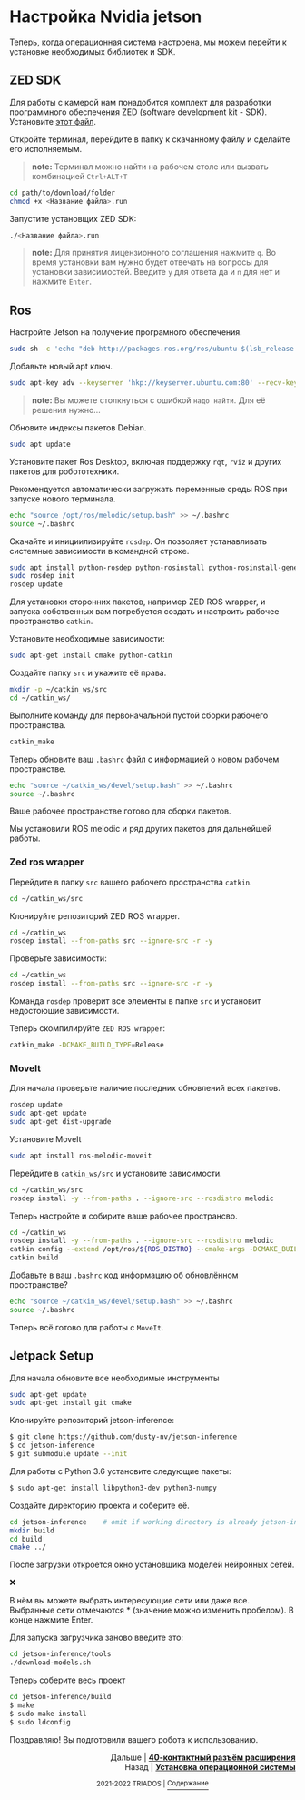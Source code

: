# Настройка Nvidia jetson

Теперь, когда операционная система настроена, мы можем перейти к установке необходимых библиотек и SDK.

## ZED SDK
Для работы с камерой нам понадобится комплект для разработки программного обеспечения ZED (software development kit - SDK). Установите [этот файл](https://download.stereolabs.com/zedsdk/3.7/jp46/jetsons).

Откройте терминал, перейдите в папку к скачанному файлу и сделайте его исполняемым.

> **note:** Терминал можно найти на рабочем столе или вызвать комбинацией `Ctrl+ALT+T`

```bash
cd path/to/download/folder
chmod +x <Название файла>.run
```

Запустите установщих ZED SDK:
```bash
./<Название файла>.run
```
> **note:** Для принятия лицензионного соглашения нажмите `q`. Во время установки вам нужно будет отвечать на вопросы для установки зависимостей. Введите `y` для ответа да и `n` для нет и нажмите `Enter`.

## Ros

Настройте Jetson на получение програмного обеспечения. 

```bash
sudo sh -c 'echo "deb http://packages.ros.org/ros/ubuntu $(lsb_release -sc) main" > /etc/apt/sources.list.d/ros-latest.list'
```

Добавьте новый apt ключ.

```bash
sudo apt-key adv --keyserver 'hkp://keyserver.ubuntu.com:80' --recv-key C1CF6E31E6BADE8868B172B4F42ED6FBAB17C654
```

> **note:** Вы можете столкнуться с ошибкой `надо найти`. Для её решения нужно...

Обновите индексы пакетов Debian.

```bash
sudo apt update
```

Установите пакет Ros Desktop, включая поддержку `rqt`, `rviz` и других пакетов для робототехники.

Рекомендуется автоматически загружать переменные среды ROS при запуске нового терминала.

```bash
echo "source /opt/ros/melodic/setup.bash" >> ~/.bashrc 
source ~/.bashrc
```

Скачайте и инициилизируйте `rosdep`. Он позволяет устанавливать системные зависимости в командной строке.

```bash
sudo apt install python-rosdep python-rosinstall python-rosinstall-generator python-wstool build-essential
sudo rosdep init 
rosdep update
```

Для установки сторонних пакетов, например ZED ROS wrapper, и запуска собственных вам потребуется создать и настроить рабочее пространство `catkin`.

Установите необходимые зависимости:

```bash
sudo apt-get install cmake python-catkin
```

Создайте папку `src` и укажите её права.
```bash
mkdir -p ~/catkin_ws/src 
cd ~/catkin_ws/
```

Выполните команду для первоначальной пустой сборки рабочего пространства.

```bash
catkin_make
```

Теперь обновите ваш `.bashrc` файл с информацией о новом рабочем пространстве.

```bash
echo "source ~/catkin_ws/devel/setup.bash" >> ~/.bashrc 
source ~/.bashrc
```

Ваше рабочее пространстве готово для сборки пакетов.

Мы установили ROS melodic и ряд других пакетов для дальнейшей работы.

### Zed ros wrapper

Перейдите в папку `src` вашего рабочего пространства `catkin`.

```bash
cd ~/catkin_ws/src
```

Клонируйте репозиторий ZED ROS wrapper.

```bash
cd ~/catkin_ws
rosdep install --from-paths src --ignore-src -r -y
```

Проверьте зависимости:

```bash
cd ~/catkin_ws
rosdep install --from-paths src --ignore-src -r -y
```

Команда `rosdep` проверит все элементы в папке `src` и установит недостоющие зависимости.

Теперь скомпилируйте `ZED ROS wrapper`:

```bash
catkin_make -DCMAKE_BUILD_TYPE=Release
```

### MoveIt

Для начала проверьте наличие последних обновлений всех пакетов.

```bash
rosdep update
sudo apt-get update
sudo apt-get dist-upgrade
```

Установите MoveIt

```bash
sudo apt install ros-melodic-moveit
```

Перейдите в `catkin_ws/src` и установите зависимости.

```bash
cd ~/catkin_ws/src
rosdep install -y --from-paths . --ignore-src --rosdistro melodic
```

Теперь настройте и собирите ваше рабочее пространсво.

```bash
cd ~/catkin_ws
rosdep install -y --from-paths . --ignore-src --rosdistro melodic
catkin config --extend /opt/ros/${ROS_DISTRO} --cmake-args -DCMAKE_BUILD_TYPE=Release
catkin build
```

Добавьте в ваш `.bashrc` код информацию об обновлённом пространстве?

```bash
echo "source ~/catkin_ws/devel/setup.bash" >> ~/.bashrc 
source ~/.bashrc
```

Теперь всё готово для работы с `MoveIt`.

## Jetpack Setup

Для начала обновите все необходимые инструменты

```bash
sudo apt-get update
sudo apt-get install git cmake
```

Клонируйте репозиторий jetson-inference:

```bash
$ git clone https://github.com/dusty-nv/jetson-inference
$ cd jetson-inference
$ git submodule update --init
```

Для работы с Python 3.6 установите следующие пакеты:

```bash
$ sudo apt-get install libpython3-dev python3-numpy
```

Создайте директорию проекта и соберите её.

```bash
cd jetson-inference    # omit if working directory is already jetson-inference/ from above
mkdir build
cd build
cmake ../
```

После загрузки откроется окно установщика моделей нейронных сетей.

:x:

В нём вы можете выбрать интересующие сети или даже все. Выбранные сети отмечаются * (значение можно изменить пробелом). В конце нажмите Enter.

Для запуска загрузчика заново введите это:
```bash
cd jetson-inference/tools
./download-models.sh
```

Теперь соберите весь проект
```bash
cd jetson-inference/build
$ make
$ sudo make install
$ sudo ldconfig
```

Поздравляю! Вы подготовили вашего робота к использованию.

<p align="right">Дальше | <b><a href="40-pin_expansion_header.md">40-контактный разъём расширения</a></b>
<br/>
Назад | <b><a href="linux_installation.md">Установка операционной системы</a></b></p>
<p align="center"><sup>2021-2022 TRIADOS | </sup><a href="../README.md#содержание"><sup>Содержание</sup></a></p>
